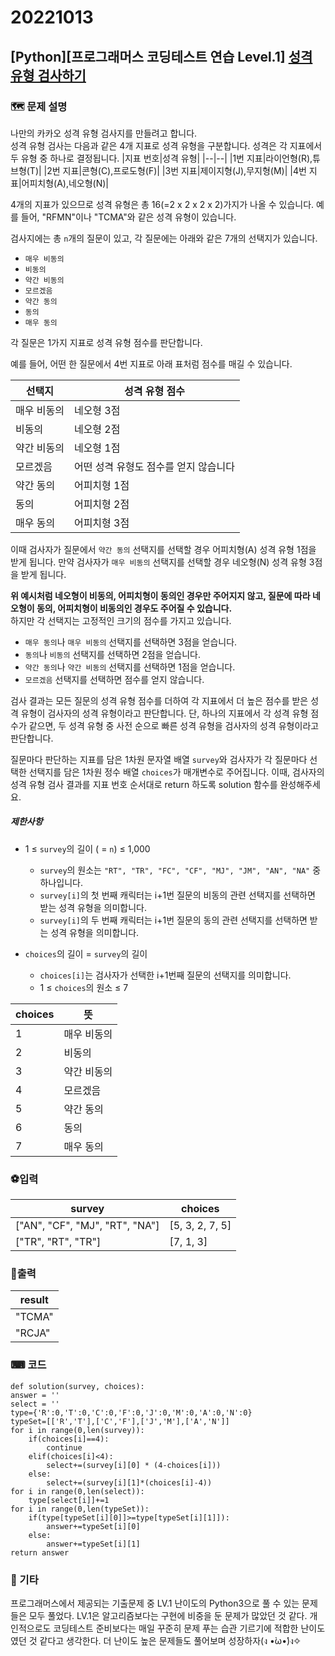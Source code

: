 # 20221013
## [Python][프로그래머스 코딩테스트 연습 Level.1]  [성격 유형 검사하기](https://school.programmers.co.kr/learn/courses/30/lessons/118666)
### 🗺 문제 설명
나만의 카카오 성격 유형 검사지를 만들려고 합니다.  
성격 유형 검사는 다음과 같은 4개 지표로 성격 유형을 구분합니다. 성격은 각 지표에서 두 유형 중 하나로 결정됩니다.
|지표 번호|성격 유형|
|--|--|
|1번 지표|라이언형(R),튜브형(T)|
|2번 지표|콘형(C),프로도형(F)|
|3번 지표|제이지형(J),무지형(M)|
|4번 지표|어피치형(A),네오형(N)|

4개의 지표가 있으므로 성격 유형은 총 16(=2 x 2 x 2 x 2)가지가 나올 수 있습니다. 예를 들어, "RFMN"이나 "TCMA"와 같은 성격 유형이 있습니다.

검사지에는 총  `n`개의 질문이 있고, 각 질문에는 아래와 같은 7개의 선택지가 있습니다.

-   `매우 비동의`
-   `비동의`
-   `약간 비동의`
-   `모르겠음`
-   `약간 동의`
-   `동의`
-   `매우 동의`

각 질문은 1가지 지표로 성격 유형 점수를 판단합니다.

예를 들어, 어떤 한 질문에서 4번 지표로 아래 표처럼 점수를 매길 수 있습니다.

|선택지|성격 유형 점수|
|--|--|
| 매우 비동의 |네오형 3점|
| 비동의 |네오형 2점|
| 약간 비동의 |네오형 1점|
| 모르겠음 | 어떤 성격 유형도 점수를 얻지 않습니다 |
| 약간 동의 | 어피치형 1점 |
| 동의 | 어피치형 2점 |
| 매우 동의 | 어피치형 3점 |

이때 검사자가 질문에서  `약간 동의`  선택지를 선택할 경우 어피치형(A) 성격 유형 1점을 받게 됩니다. 만약 검사자가  `매우 비동의`  선택지를 선택할 경우 네오형(N) 성격 유형 3점을 받게 됩니다.

**위 예시처럼 네오형이 비동의, 어피치형이 동의인 경우만 주어지지 않고, 질문에 따라 네오형이 동의, 어피치형이 비동의인 경우도 주어질 수 있습니다.**  
하지만 각 선택지는 고정적인 크기의 점수를 가지고 있습니다.

-   `매우 동의`나  `매우 비동의`  선택지를 선택하면 3점을 얻습니다.
-   `동의`나  `비동의`  선택지를 선택하면 2점을 얻습니다.
-   `약간 동의`나  `약간 비동의`  선택지를 선택하면 1점을 얻습니다.
-   `모르겠음`  선택지를 선택하면 점수를 얻지 않습니다.

검사 결과는 모든 질문의 성격 유형 점수를 더하여 각 지표에서 더 높은 점수를 받은 성격 유형이 검사자의 성격 유형이라고 판단합니다. 단, 하나의 지표에서 각 성격 유형 점수가 같으면, 두 성격 유형 중 사전 순으로 빠른 성격 유형을 검사자의 성격 유형이라고 판단합니다.

질문마다 판단하는 지표를 담은 1차원 문자열 배열  `survey`와 검사자가 각 질문마다 선택한 선택지를 담은 1차원 정수 배열  `choices`가 매개변수로 주어집니다. 이때, 검사자의 성격 유형 검사 결과를 지표 번호 순서대로 return 하도록 solution 함수를 완성해주세요.

##### 제한사항
-   1 ≤  `survey`의 길이 ( =  `n`) ≤ 1,000
    -   `survey`의 원소는  `"RT", "TR", "FC", "CF", "MJ", "JM", "AN", "NA"`  중 하나입니다.
    -   `survey[i]`의 첫 번째 캐릭터는 i+1번 질문의 비동의 관련 선택지를 선택하면 받는 성격 유형을 의미합니다.
    -   `survey[i]`의 두 번째 캐릭터는 i+1번 질문의 동의 관련 선택지를 선택하면 받는 성격 유형을 의미합니다.
-   `choices`의 길이 =  `survey`의 길이
    
    -   `choices[i]`는 검사자가 선택한 i+1번째 질문의 선택지를 의미합니다.
    -   1 ≤  `choices`의 원소 ≤ 7
 
| choices|뜻|
|--|--|
|1| 매우 비동의 |
|2| 비동의 |
|3| 약간 비동의 |
|4| 모르겠음 | 
|5| 약간 동의 | 
|6| 동의 | 
|7| 매우 동의 | 

### ⚽입력
|survey|choices|
|--|--|
| ["AN", "CF", "MJ", "RT", "NA"] |[5, 3, 2, 7, 5]|
| ["TR", "RT", "TR"] | [7, 1, 3] |


### 🥇출력
|result|
|--|
| "TCMA" |
| "RCJA" |


### ⌨ 코드
	def solution(survey, choices):
    answer = ''
    select = ''
    type={'R':0,'T':0,'C':0,'F':0,'J':0,'M':0,'A':0,'N':0}
    typeSet=[['R','T'],['C','F'],['J','M'],['A','N']]
    for i in range(0,len(survey)):
        if(choices[i]==4):
            continue
        elif(choices[i]<4):
            select+=(survey[i][0] * (4-choices[i]))
        else:
            select+=(survey[i][1]*(choices[i]-4))
    for i in range(0,len(select)):
        type[select[i]]+=1
    for i in range(0,len(typeSet)):
        if(type[typeSet[i][0]]>=type[typeSet[i][1]]):
            answer+=typeSet[i][0]
        else:
            answer+=typeSet[i][1]
    return answer

### 👀 기타
프로그래머스에서 제공되는 기출문제 중 LV.1 난이도의 Python3으로 풀 수 있는 문제들은 모두 풀었다.
LV.1은 알고리즘보다는 구현에 비중을 둔 문제가 많았던 것 같다. 개인적으로도 코딩테스트 준비보다는 매일 꾸준히 문제 푸는 습관 기르기에 적합한 난이도였던 것 같다고 생각한다.
더 난이도 높은 문제들도 풀어보며 성장하자(ง •̀ω•́)ง✧
